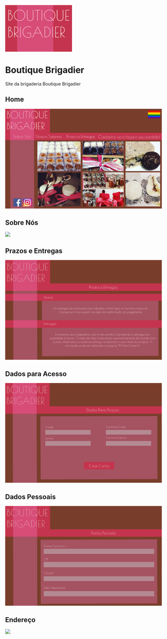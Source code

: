 <img src="/Front-End/Logo.png">

# Boutique Brigadier
Site da brigaderia Boutique Brigadier

<h2>Home</H2>
<img src="/Front-End/Home.png">

<h2>Sobre Nós</h2>
<img src="/Front-End/Sobre-Nós.png">

<h2>Prazos e Entregas</h2>
<img src="/Front-End/Prazos e Entregas.png">

<h2>Dados para Acesso</h2>
<img src="/Front-End/Dados para Acesso.png">

<h2>Dados Pessoais</h2>
<img src="/Front-End/Dados Pessoais.png">

<h2>Endereço</h2>
<img src="/Front-End/Endereço.png">
